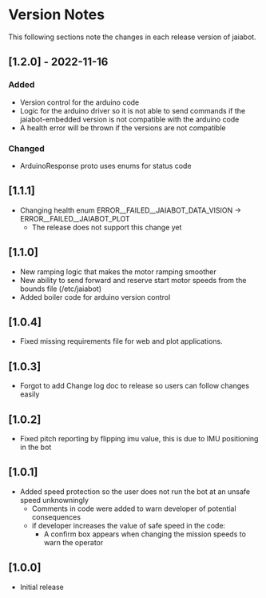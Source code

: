 # Version Notes

This following sections note the changes in each release version of jaiabot.

## [1.2.0] - 2022-11-16
 
### Added
* Version control for the arduino code
* Logic for the arduino driver so it is not able to send commands if the jaiabot-embedded version is not compatible with the arduino code
* A health error will be thrown if the versions are not compatible
 
### Changed
* ArduinoResponse proto uses enums for status code

## [1.1.1]

* Changing health enum ERROR__FAILED__JAIABOT_DATA_VISION -> ERROR__FAILED__JAIABOT_PLOT 
  * The release does not support this change yet

## [1.1.0]

* New ramping logic that makes the motor ramping smoother
* New ability to send forward and reserve start motor speeds from the bounds file (/etc/jaiabot)
* Added boiler code for arduino version control

## [1.0.4]

* Fixed missing requirements file for web and plot applications.

## [1.0.3]

* Forgot to add Change log doc to release so users can follow changes easily

## [1.0.2]

* Fixed pitch reporting by flipping imu value, this is due to IMU positioning in the bot

## [1.0.1]

* Added speed protection so the user does not run the bot at an unsafe speed unknowningly
  * Comments in code were added to warn developer of potential consequences
  * if developer increases the value of safe speed in the code:
    * A confirm box appears when changing the mission speeds to warn the operator

## [1.0.0]

* Initial release
